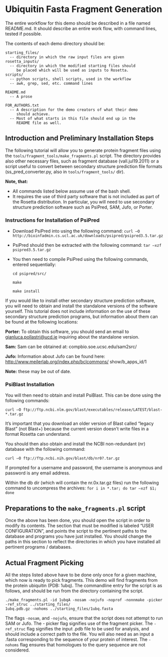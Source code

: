# Ubiquitin Fasta Fragment Generation

The entire workflow for this demo should be described in a file named README.md.
It should describe an entire work flow, with command lines, tested if possible.

The contents of each demo directory should be:

```
starting_files/
  -- directory in which the raw input files are given
rosetta_inputs/
  -- directory in which the modified starting files should
     be placed which will be used as inputs to Rosetta.
scripts/
  -- python scripts, shell scripts, used in the workflow
  -- awk, grep, sed, etc. command lines

README.md
  -- A prose

FOR_AUTHORS.txt
  -- A description for the demo creators of what their demo
     should achieve.
  -- Most of what starts in this file should end up in the
     README file as well.
```
     
## Introduction and Preliminary Installation Steps

The following tutorial will allow you to generate protein fragment files using the `tools/fragment_tools/make_fragments.pl` script.
The directory provides also other necessary files, such as fragment database (vall.jul19.2011) or a script useful to convert between secondary structure prediction file formats (ss_pred_converter.py, also in `tools/fragment_tools/` dir).

**Note, that:**
- All commands listed below assume use of the bash shell.
- It requires the use of third party software that is not included as part of the Rosetta distribution. In particular, you will need to use secondary structure prediction software such as PsiPred, SAM, Jufo, or Porter.

### Instructions for Installation of PsiPred

- Download PsiPred into using the following command:
	`curl –O http://bioinfadmin.cs.ucl.ac.uk/downloads/psipred/psipred3.5.tar.gz`

- PsiPred should then be extracted with the following command:
	`tar –xzf psipred3.5.tar.gz`

- You then need to compile PsiPred using the following commands, entered sequentially:
	```
	cd psipred/src/

	make

	make install
	```


If you would like to install other secondary structure prediction software, you will need to obtain and
install the standalone versions of the software yourself. This tutorial does not include information on
the use of these secondary structure prediction programs, but information about them can be found at
the following locations:

**Porter:** To obtain this software, you should send an email to gianluca.pollastri@ucd.ie inquiring about
the standalone version.

**Sam:** Sam can be obtained at: compbio.soe.ucsc.edu/sam2src/

**Jufo:** Information about Jufo can be found here: http://www.meilerlab.org/index.php/bclcommons/
show/b_apps_id/1

**Note:** these may be out of date.

### PsiBlast Installation

You will then need to obtain and install PsiBlast. This can be done using the following commands:

`curl –O ftp://ftp.ncbi.nlm.gov/blast/executables/release/LATEST/blast-*.tar.gz`

It’s important that you download an older version of Blast called “legacy Blast” (not Blast+) because the
current version doesn’t write files in a format Rosetta can understand.

You should then also obtain and install the NCBI non-redundant (nr) database with the following
command:

`curl –O ftp://ftp.ncbi.nih.gov/blast/db/nr0?.tar.gz`

If prompted for a username and password, the username is anonymous and password is any email address.

Within the db dir (which will contain the nr.0x.tar.gz files) run the following command to uncompress the archives: 
`for i in *.tar; do tar –xzf $1; done`

## Preparations to the `make_fragments.pl` script

Once the above has been done, you should open the script in order to modify its contents. The section
that must be modified is labeled “USER CONFIGURATION”, and points the script to the pertinent paths
to the database and programs you have just installed. You should change the paths in this section to
reflect the directories in which you have installed all pertinent programs / databases.

## Actual Fragment Picking
All the steps listed above have to be done only once for a given machine, which now is ready to 
pick fragments. This demo will find fragments from the protein ubiquitin (PDB: 1ubq). The commandline entry for the
script is as follows, and should be run from the directory containing the script.

```
./make_fragments.pl -id 1ubqA -nosam -nojufo -noprof -nonnmake -picker -ref_struc ../starting_files/
1ubq.pdb.gz -nohoms ../starting_files/1ubq.fasta
```

The flags `-nosam`, and `-nojufo`, ensure that the script does not attempt to run SAM or Jufo. The -
picker flag signifies use of the fragment picker. The `-ref_struc` flag signifies the input .pdb file to be
used for analysis, and should include a correct path to the file. You will also need as an input a .fasta
corresponding to the sequence of your protein of interest. The `-nohoms` flag ensures that homologues
to the query sequence are not considered.


